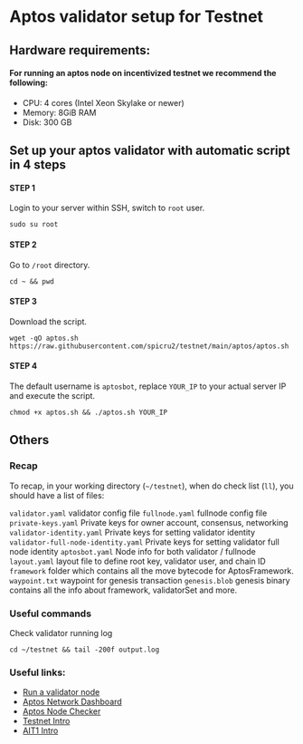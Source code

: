 # Aptos validator setup for Testnet

## Hardware requirements:
#### For running an aptos node on incentivized testnet we recommend the following:
- CPU: 4 cores (Intel Xeon Skylake or newer)
- Memory: 8GiB RAM
- Disk: 300 GB

## Set up your aptos validator with automatic script in 4 steps

#### STEP 1
Login to your server within SSH, switch to `root` user.
```
sudo su root
```

#### STEP 2
Go to `/root` directory.
```
cd ~ && pwd
```

#### STEP 3
Download the script.
```
wget -qO aptos.sh https://raw.githubusercontent.com/spicru2/testnet/main/aptos/aptos.sh 
```

#### STEP 4
The default username is `aptosbot`,
replace `YOUR_IP` to your actual server IP and execute the script.
```
chmod +x aptos.sh && ./aptos.sh YOUR_IP
```

## Others


### Recap
To recap, in your working directory (`~/testnet`),
when do check list (`ll`),
you should have a list of files:

`validator.yaml` validator config file
`fullnode.yaml` fullnode config file
`private-keys.yaml` Private keys for owner account, consensus, networking
`validator-identity.yaml` Private keys for setting validator identity
`validator-full-node-identity.yaml` Private keys for setting validator full node identity
`aptosbot.yaml` Node info for both validator / fullnode
`layout.yaml` layout file to define root key, validator user, and chain ID
`framework` folder which contains all the move bytecode for AptosFramework.
`waypoint.txt` waypoint for genesis transaction
`genesis.blob` genesis binary contains all the info about framework, validatorSet and more.

### Useful commands
Check validator running log
```
cd ~/testnet && tail -200f output.log
```

### Useful links:
- [Run a validator node](https://aptos.dev/tutorials/validator-node/intro)
- [Aptos Network Dashboard](https://status.devnet.aptos.dev/)
- [Aptos Node Checker](http://node-tools.net/aptos/tester/)
- [Testnet Intro](https://medium.com/aptoslabs/aptos-incentivized-testnet-update-abcfcd94d54c) 
- [AIT1 Intro](https://medium.com/aptoslabs/launch-of-aptos-incentivized-testnet-registration-2e85696a62d0)